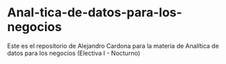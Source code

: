 # Anal-tica-de-datos-para-los-negocios
Este es el repositorio de Alejandro Cardona para la materia de Analítica de datos para los negocios (Electiva I - Nocturno)
